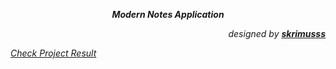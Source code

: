 <p align="center"><em><strong>Modern Notes Application</strong></em></p>
<p align="right"><em>designed by <a href="https://github.com/skrimusss" target="_blank"> <strong>skrimusss</strong></em></a></p>
<em>
<a align="left" href="https://skrimusss.github.io/MyNotes/" target="_blank">Check Project Result</a>
 </em>
